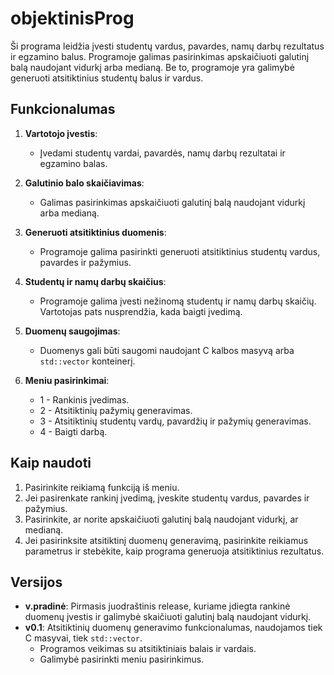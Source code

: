 # objektinisProg

Ši programa leidžia įvesti studentų vardus, pavardes, namų darbų rezultatus ir egzamino balus. Programoje galimas pasirinkimas apskaičiuoti galutinį balą naudojant vidurkį arba medianą. Be to, programoje yra galimybė generuoti atsitiktinius studentų balus ir vardus.

## Funkcionalumas

1. **Vartotojo įvestis**: 
   - Įvedami studentų vardai, pavardės, namų darbų rezultatai ir egzamino balas.
   
2. **Galutinio balo skaičiavimas**:
   - Galimas pasirinkimas apskaičiuoti galutinį balą naudojant vidurkį arba medianą.
   
3. **Generuoti atsitiktinius duomenis**:
   - Programoje galima pasirinkti generuoti atsitiktinius studentų vardus, pavardes ir pažymius.

4. **Studentų ir namų darbų skaičius**:
   - Programoje galima įvesti nežinomą studentų ir namų darbų skaičių. Vartotojas pats nusprendžia, kada baigti įvedimą.

5. **Duomenų saugojimas**:
   - Duomenys gali būti saugomi naudojant C kalbos masyvą arba `std::vector` konteinerį.

6. **Meniu pasirinkimai**:
   - 1 - Rankinis įvedimas.
   - 2 - Atsitiktinių pažymių generavimas.
   - 3 - Atsitiktinių studentų vardų, pavardžių ir pažymių generavimas.
   - 4 - Baigti darbą.

## Kaip naudoti

1. Pasirinkite reikiamą funkciją iš meniu.
2. Jei pasirenkate rankinį įvedimą, įveskite studentų vardus, pavardes ir pažymius.
3. Pasirinkite, ar norite apskaičiuoti galutinį balą naudojant vidurkį, ar medianą.
4. Jei pasirinksite atsitiktinį duomenų generavimą, pasirinkite reikiamus parametrus ir stebėkite, kaip programa generuoja atsitiktinius rezultatus.

## Versijos

- **v.pradinė**: Pirmasis juodraštinis release, kuriame įdiegta rankinė duomenų įvestis ir galimybė skaičiuoti galutinį balą naudojant vidurkį.
- **v0.1**: Atsitiktinių duomenų generavimo funkcionalumas, naudojamos tiek C masyvai, tiek `std::vector`. 
  - Programos veikimas su atsitiktiniais balais ir vardais.
  - Galimybė pasirinkti meniu pasirinkimus.
